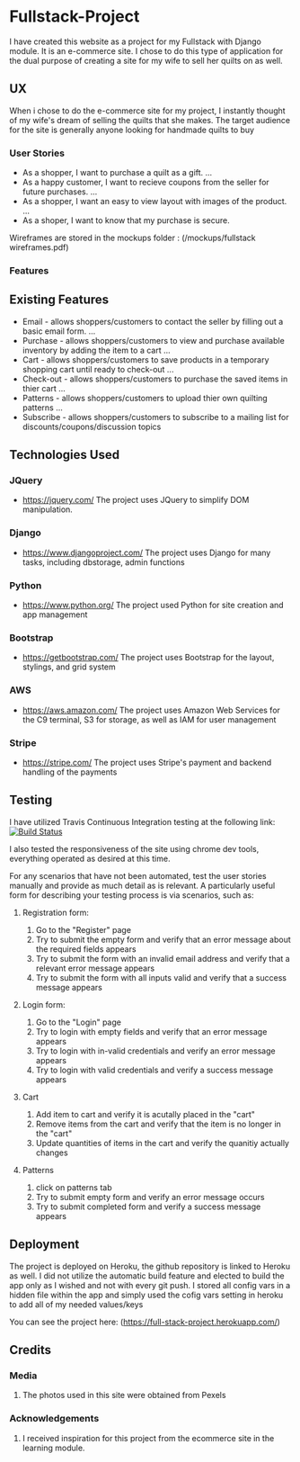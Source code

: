 # Fullstack-Project

I have created this website as a project for my Fullstack with Django module. It is an e-commerce site. I chose to do this type of application for the dual purpose of creating a site for my wife to sell her quilts on as well.

## UX

When i chose to do the e-commerce site for my project, I instantly thought of my wife's dream of selling the quilts that she makes. The target audience for the site is generally anyone looking for handmade quilts to buy

### User Stories

- As a shopper, I want to purchase a quilt as a gift.
...
- As a happy customer, I want to recieve coupons from the seller for future purchases.
...
- As a shopper, I want an easy to view layout with images of the product.
...
- As a shoper, I want to know that my purchase is secure.

Wireframes are stored in the mockups folder : (/mockups/fullstack wireframes.pdf)

### Features


## Existing Features

- Email - allows shoppers/customers to contact the seller by filling out a basic email form.
...
- Purchase - allows shoppers/customers to view and purchase available inventory by adding the item to a cart
...
- Cart - allows shoppers/customers to save products in a temporary shopping cart until ready to check-out
...
- Check-out - allows shoppers/customers to purchase the saved items in thier cart
...
- Patterns - allows shoppers/customers to upload thier own quilting patterns
...
- Subscribe - allows shoppers/customers to subscribe to a mailing list for discounts/coupons/discussion topics


## Technologies Used

### JQuery
- https://jquery.com/
The project uses JQuery to simplify DOM manipulation.

### Django
- https://www.djangoproject.com/
The project uses Django for many tasks, including dbstorage, admin functions

### Python
- https://www.python.org/
The project used Python for site creation and app management

### Bootstrap
- https://getbootstrap.com/
The project uses Bootstrap for the layout, stylings, and grid system

### AWS
- https://aws.amazon.com/
The project uses Amazon Web Services for the C9 terminal, S3 for storage, as well as IAM for user management

### Stripe
- https://stripe.com/
The project uses Stripe's payment and backend handling of the payments

## Testing

I have utilized Travis Continuous Integration testing at the following link:
[![Build Status](https://travis-ci.org/teetsjeremy/fullstack-project.svg?branch=master)](https://travis-ci.org/teetsjeremy/fullstack-project)

I also tested the responsiveness of the site using chrome dev tools, everything operated as desired at this time.

For any scenarios that have not been automated, test the user stories manually and provide as much detail as is relevant. A particularly useful form for describing your testing process is via scenarios, such as:

1. Registration form:
    1. Go to the "Register" page
    2. Try to submit the empty form and verify that an error message about the required fields appears
    3. Try to submit the form with an invalid email address and verify that a relevant error message appears
    4. Try to submit the form with all inputs valid and verify that a success message appears

2. Login form:
    1. Go to the "Login" page
    2. Try to login with empty fields and verify that an error message appears
    3. Try to login with in-valid credentials and verify an error message appears
    4. Try to login with valid credentials and verify a success message appears

3. Cart
    1. Add item to cart and verify it is acutally placed in the "cart"
    2. Remove items from the cart and verify that the item is no longer in the "cart"
    3. Update quantities of items in the cart and verify the quanitiy actually changes

4. Patterns
    1. click on patterns tab
    2. Try to submit empty form and verify an error message occurs
    3. Try to submit completed form and verify a success message appears

## Deployment

The project is deployed on Heroku, the github repository is linked to Heroku as well. I did not utilize the automatic build feature and elected to build the app only as I wished and not with every git push.
I stored all config vars in a hidden file within the app and simply used the cofig vars setting in heroku to add all of my needed values/keys

You can see the project here: (https://full-stack-project.herokuapp.com/)

## Credits

### Media

1. The photos used in this site were obtained from Pexels

### Acknowledgements

1. I received inspiration for this project from the ecommerce site in the learning module.